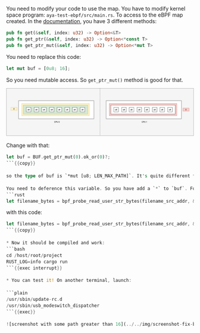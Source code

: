 You need to modify your code to use the map. You have to modify kernel space program: `aya-test-ebpf/src/main.rs`.
To access to the eBPF map created. In the [documentation](https://docs.rs/aya-ebpf/latest/aya_ebpf/maps/per_cpu_array/struct.PerCpuArray.html), you have 3 different methods:

```rust
pub fn get(&self, index: u32) -> Option<&T>
pub fn get_ptr(&self, index: u32) -> Option<*const T>
pub fn get_ptr_mut(&self, index: u32) -> Option<*mut T>
```

You need to replace this code:
```rust
let mut buf = [0u8; 16];
```

So you need mutable access. So `get_ptr_mut()` method is good for that.

![map of one array of 8 entries (get)](../../img/first-map-2.png)

Change with that:

```rust
let buf = BUF.get_ptr_mut(0).ok_or(0)?;
```{{copy}}

so the type of buf is `*mut [u8; LEN_MAX_PATH]`. It's quite different from previously.

You need to deference this variable. So you have add a `*` to `buf`. For that, you need to modify this line :
```rust
let filename_bytes = bpf_probe_read_user_str_bytes(filename_src_addr, &mut buf)?;
```
with this code:

```rust
let filename_bytes = bpf_probe_read_user_str_bytes(filename_src_addr, &mut *buf)?;
```{{copy}}

* Now it should be compiled and work:
```bash
cd /host/root/project
RUST_LOG=info cargo run
```{{exec interrupt}}

* You can test it! On another terminal, launch:

```plain
/usr/sbin/update-rc.d
/usr/sbin/usb_modeswitch_dispatcher
```{{exec}}

![screenshot with some path greater than 16](../../img/screenshot-fix-bug.png)
